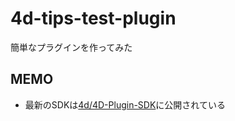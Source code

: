 # 4d-tips-test-plugin
簡単なプラグインを作ってみた

## MEMO

* 最新のSDKは[4d/4D-Plugin-SDK](https://github.com/4d/4D-Plugin-SDK)に公開されている
